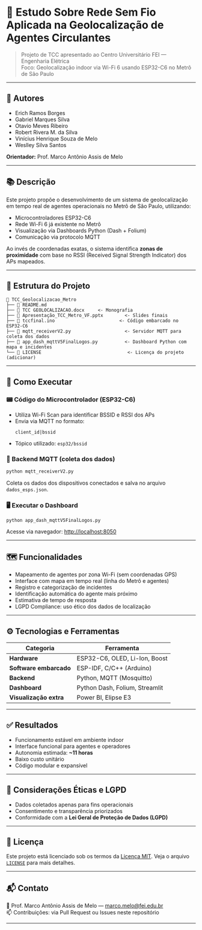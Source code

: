 # 📡 Estudo Sobre Rede Sem Fio Aplicada na Geolocalização de Agentes Circulantes

> Projeto de TCC apresentado ao Centro Universitário FEI — Engenharia Elétrica  
> Foco: Geolocalização indoor via Wi-Fi 6 usando ESP32-C6 no Metrô de São Paulo

---

## 👥 Autores

- Erich Ramos Borges  
- Gabriel Marques Silva  
- Otavio Meves Ribeiro  
- Robert Rivera M. da Silva  
- Vinícius Henrique Souza de Melo  
- Weslley Silva Santos  

**Orientador:** Prof. Marco Antônio Assis de Melo

---

## 📚 Descrição

Este projeto propõe o desenvolvimento de um sistema de geolocalização em tempo real de agentes operacionais no Metrô de São Paulo, utilizando:

- Microcontroladores ESP32-C6
- Rede Wi-Fi 6 já existente no Metrô
- Visualização via Dashboards Python (Dash + Folium)
- Comunicação via protocolo MQTT

Ao invés de coordenadas exatas, o sistema identifica **zonas de proximidade** com base no RSSI (Received Signal Strength Indicator) dos APs mapeados.

---

## 📁 Estrutura do Projeto

```
📂 TCC_Geolocalizacao_Metro
├── 📜 README.md
├── 📄 TCC GEOLOCALIZACAO.docx     <- Monografia
├── 📄 Apresentação_TCC_Metro_VF.pptx        <- Slides finais
├── 📄 tccfinal.ino                        <- Código embarcado no ESP32-C6
├── 📄 mqtt_receiverV2.py                    <- Servidor MQTT para coleta dos dados
├── 📄 app_dash_mqttV5FinalLogos.py          <- Dashboard Python com mapa e incidentes
└── 📄 LICENSE                                <- Licença do projeto (adicionar)
```

---

## 🚀 Como Executar

### 📟 Código do Microcontrolador (ESP32-C6)

- Utiliza Wi-Fi Scan para identificar BSSID e RSSI dos APs
- Envia via MQTT no formato:  
  ```
  client_id|bssid
  ```
- Tópico utilizado: `esp32/bssid`

### 🧠 Backend MQTT (coleta dos dados)

```bash
python mqtt_receiverV2.py
```

Coleta os dados dos dispositivos conectados e salva no arquivo `dados_esps.json`.

### 🖥️ Executar o Dashboard

```bash
python app_dash_mqttV5FinalLogos.py
```

Acesse via navegador: [http://localhost:8050](http://localhost:8050)

---

## 🗺️ Funcionalidades

- Mapeamento de agentes por zona Wi-Fi (sem coordenadas GPS)
- Interface com mapa em tempo real (linha do Metrô e agentes)
- Registro e categorização de incidentes
- Identificação automática do agente mais próximo
- Estimativa de tempo de resposta
- LGPD Compliance: uso ético dos dados de localização

---

## ⚙️ Tecnologias e Ferramentas

| Categoria          | Ferramenta                          |
|--------------------|-------------------------------------|
| **Hardware**        | ESP32-C6, OLED, Li-Ion, Boost       |
| **Software embarcado** | ESP-IDF, C/C++ (Arduino)         |
| **Backend**         | Python, MQTT (Mosquitto)            |
| **Dashboard**       | Python Dash, Folium, Streamlit      |
| **Visualização extra** | Power BI, Elipse E3             |

---

## ✅ Resultados

- Funcionamento estável em ambiente indoor
- Interface funcional para agentes e operadores
- Autonomia estimada: **~11 horas**
- Baixo custo unitário
- Código modular e expansível

---

## 🔐 Considerações Éticas e LGPD

- Dados coletados apenas para fins operacionais
- Consentimento e transparência priorizados
- Conformidade com a **Lei Geral de Proteção de Dados (LGPD)**

---

## 📄 Licença

Este projeto está licenciado sob os termos da [Licença MIT](https://opensource.org/licenses/MIT). Veja o arquivo [`LICENSE`](./LICENSE) para mais detalhes.

---

## 📬 Contato

📧 Prof. Marco Antônio Assis de Melo — marco.melo@fei.edu.br  
📫 Contribuições: via Pull Request ou Issues neste repositório

---
